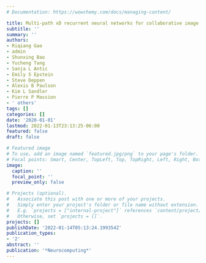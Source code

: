 ```yaml
---
# Documentation: https://wowchemy.com/docs/managing-content/

title: Multi-path xD recurrent neural networks for collaborative image classification
subtitle: ''
summary: ''
authors:
- Riqiang Gao
- admin
- Shunxing Bao
- Yucheng Tang
- Sanja L Antic
- Emily S Epstein
- Steve Deppen
- Alexis B Paulson
- Kim L Sandler
- Pierre P Massion
- ' others'
tags: []
categories: []
date: '2020-01-01'
lastmod: 2022-01-13T23:13:25-06:00
featured: false
draft: false

# Featured image
# To use, add an image named `featured.jpg/png` to your page's folder.
# Focal points: Smart, Center, TopLeft, Top, TopRight, Left, Right, BottomLeft, Bottom, BottomRight.
image:
  caption: ''
  focal_point: ''
  preview_only: false

# Projects (optional).
#   Associate this post with one or more of your projects.
#   Simply enter your project's folder or file name without extension.
#   E.g. `projects = ["internal-project"]` references `content/project/deep-learning/index.md`.
#   Otherwise, set `projects = []`.
projects: []
publishDate: '2022-01-14T05:13:24.199354Z'
publication_types:
- '2'
abstract: ''
publication: '*Neurocomputing*'
---
```

